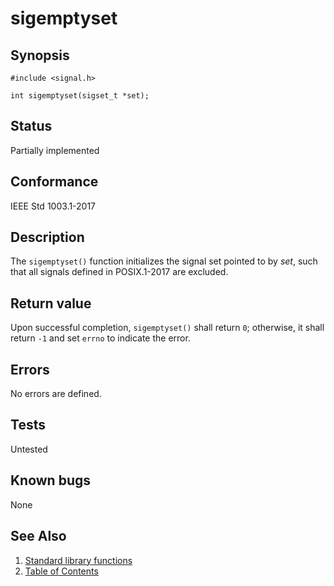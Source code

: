 # sigemptyset

## Synopsis

`#include <signal.h>`

`int sigemptyset(sigset_t *set);`

## Status

Partially implemented

## Conformance

IEEE Std 1003.1-2017

## Description

The `sigemptyset()` function initializes the signal set pointed to by _set_, such that all signals defined in
POSIX.1-2017 are excluded.

## Return value

Upon successful completion, `sigemptyset()` shall return `0`; otherwise, it shall return `-1` and set `errno`
to indicate the error.

## Errors

No errors are defined.

## Tests

Untested

## Known bugs

None

## See Also

1. [Standard library functions](../functions.md)
2. [Table of Contents](../../../README.md)
